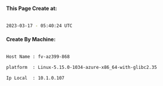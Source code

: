 
   
#### This Page Create at:

```bash

2023-03-17 - 05:40:24 UTC

```

#### Create By Machine:

```bash

Host Name : fv-az399-868

platform  : Linux-5.15.0-1034-azure-x86_64-with-glibc2.35

Ip Local  : 10.1.0.107

```

